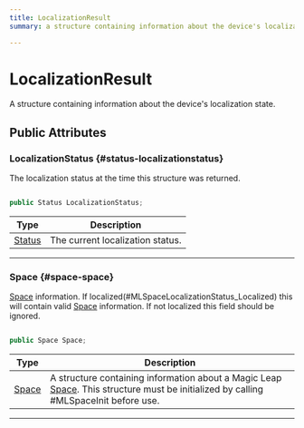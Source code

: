 ```yaml
---
title: LocalizationResult
summary: a structure containing information about the device's localization state. 

---
```


# LocalizationResult




A structure containing information about the device's localization state.   





## Public Attributes

### LocalizationStatus {#status-localizationstatus}

The localization status at the time this structure was returned. 

```csharp

public Status LocalizationStatus;

```

| Type | Description  | 
|--|--|
| [Status](/versioned_docs/version-14-Jun-2023/unity-api/api/UnityEngine.XR.MagicLeap/MLSpace/UnityEngine.XR.MagicLeap.MLSpace.md#enums-status) | The current localization status.  |





-----------

### Space {#space-space}

[Space](/versioned_docs/version-14-Jun-2023/unity-api/api/UnityEngine.XR.MagicLeap/MLSpace/UnityEngine.XR.MagicLeap.MLSpace.Space.md) information. If localized(#MLSpaceLocalizationStatus&#95;Localized) this will contain valid [Space](/versioned_docs/version-14-Jun-2023/unity-api/api/UnityEngine.XR.MagicLeap/MLSpace/UnityEngine.XR.MagicLeap.MLSpace.Space.md) information. If not localized this field should be ignored. 

```csharp

public Space Space;

```

| Type | Description  | 
|--|--|
| [Space](/versioned_docs/version-14-Jun-2023/unity-api/api/UnityEngine.XR.MagicLeap/MLSpace/UnityEngine.XR.MagicLeap.MLSpace.Space.md) | A structure containing information about a Magic Leap [Space](/versioned_docs/version-14-Jun-2023/unity-api/api/UnityEngine.XR.MagicLeap/MLSpace/UnityEngine.XR.MagicLeap.MLSpace.Space.md). This structure must be initialized by calling #MLSpaceInit before use.  |





-----------


